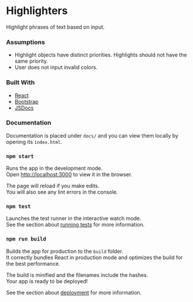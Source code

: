 # Highlighters

Highlight phrases of text based on input.

### Assumptions

* Highlight objects have distinct priorities. Highlights should not have the same priority.
* User does not input invalid colors.

### Built With

* [React](https://github.com/facebook/react/)
* [Bootstrap](https://github.com/twbs/bootstrap)
* [JSDocs](https://github.com/jsdoc3/jsdoc)

### Documentation

Documentation is placed under `docs/` and you can view them locally by opening its `index.html`.

### `npm start`

Runs the app in the development mode.<br>
Open [http://localhost:3000](http://localhost:3000) to view it in the browser.

The page will reload if you make edits.<br>
You will also see any lint errors in the console.

### `npm test`

Launches the test runner in the interactive watch mode.<br>
See the section about [running tests](https://facebook.github.io/create-react-app/docs/running-tests) for more information.

### `npm run build`

Builds the app for production to the `build` folder.<br>
It correctly bundles React in production mode and optimizes the build for the best performance.

The build is minified and the filenames include the hashes.<br>
Your app is ready to be deployed!

See the section about [deployment](https://facebook.github.io/create-react-app/docs/deployment) for more information.
